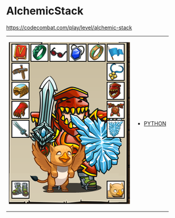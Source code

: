 # AlchemicStack 

https://codecombat.com/play/level/alchemic-stack
<table>
<tr>
<td>

![Hero Picture](hero.png?raw=true "Hero Picture")

</td>
<td>
<ul>
<li>

[PYTHON](AlchemicStack.py)

</li>
</td>
</tr>
<table>